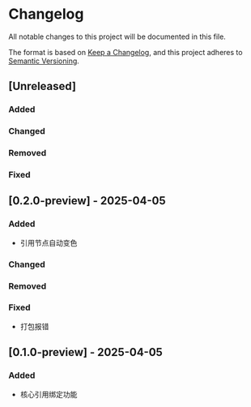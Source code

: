 # Changelog

All notable changes to this project will be documented in this file.

The format is based on [Keep a Changelog](https://keepachangelog.com/en/1.1.0/), and this project adheres to [Semantic Versioning](https://semver.org/spec/v2.0.0.html).

## [Unreleased]

### Added

### Changed

### Removed

### Fixed

## [0.2.0-preview] - 2025-04-05

### Added

- 引用节点自动变色

### Changed

### Removed

### Fixed

- 打包报错

## [0.1.0-preview] - 2025-04-05

### Added

- 核心引用绑定功能